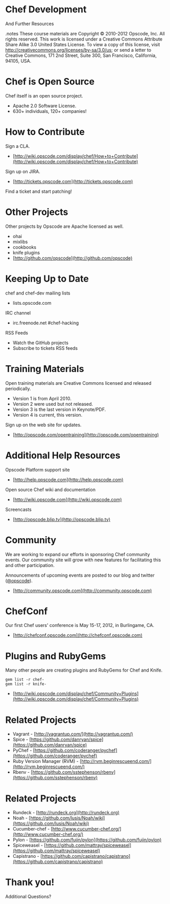 # Chef Development

And Further Resources

.notes These course materials are Copyright © 2010-2012 Opscode, Inc. All rights reserved.
This work is licensed under a Creative Commons Attribute Share Alike 3.0 United States License. To view a copy of this license, visit http://creativecommons.org/licenses/by-sa/3.0/us; or send a letter to Creative Commons, 171 2nd Street, Suite 300, San Francisco, California, 94105, USA.

# Chef is Open Source

Chef itself is an open source project.

* Apache 2.0 Software License.
* 630+ individuals, 120+ companies!

# How to Contribute

Sign a CLA.

* [http://wiki.opscode.com/display/chef/How+to+Contribute](http://wiki.opscode.com/display/chef/How+to+Contribute)

Sign up on JIRA.

* [http://tickets.opscode.com](http://tickets.opscode.com)

Find a ticket and start patching!

# Other Projects

Other projects by Opscode are Apache licensed as well.

* ohai
* mixlibs
* cookbooks
* knife plugins
* [http://github.com/opscode](http://github.com/opscode)

# Keeping Up to Date

chef and chef-dev mailing lists

* lists.opscode.com

IRC channel

* irc.freenode.net #chef-hacking

RSS Feeds

* Watch the GitHub projects
* Subscribe to tickets RSS feeds

# Training Materials

Open training materials are Creative Commons licensed and released periodically.

* Version 1 is from April 2010.
* Version 2 were used but not released.
* Version 3 is the last version in Keynote/PDF.
* Version 4 is current, this version.

Sign up on the web site for updates.

* [http://opscode.com/opentraining](http://opscode.com/opentraining)

# Additional Help Resources

Opscode Platform support site

* [http://help.opscode.com](http://help.opscode.com)

Open source Chef wiki and documentation

* [http://wiki.opscode.com](http://wiki.opscode.com)

Screencasts

* [http://opscode.blip.tv](http://opscode.blip.tv)

# Community

We are working to expand our efforts in sponsoring Chef community events. Our community site will grow with new features for facilitating this and other participation.

Announcements of upcoming events are posted to our blog and twitter ([@opscode](http://twitter.com/opscode)).

* [http://community.opscode.com](http://community.opscode.com)

# ChefConf

Our first Chef users' conference is May 15-17, 2012, in Burlingame,
CA.

* [http://chefconf.opscode.com](http://chefconf.opscode.com)

# Plugins and RubyGems

Many other people are creating plugins and RubyGems for Chef and Knife.

    gem list -r chef-
    gem list -r knife-

* [http://wiki.opscode.com/display/chef/Community+Plugins](http://wiki.opscode.com/display/chef/Community+Plugins)

# Related Projects

* Vagrant - [http://vagrantup.com/](http://vagrantup.com/)
* Spice - [https://github.com/danryan/spice](https://github.com/danryan/spice)
* PyChef - [https://github.com/coderanger/pychef](https://github.com/coderanger/pychef)
* Ruby Version Manager (RVM) - [http://rvm.beginrescueend.com/](http://rvm.beginrescueend.com/)
* Rbenv - [https://github.com/sstephenson/rbenv](https://github.com/sstephenson/rbenv)

# Related Projects

* Rundeck - [http://rundeck.org](http://rundeck.org)
* Noah - [https://github.com/lusis/Noah/wiki](https://github.com/lusis/Noah/wiki)
* Cucumber-chef - [http://www.cucumber-chef.org/](http://www.cucumber-chef.org/)
* Pylon - [https://github.com/fujin/pylon](https://github.com/fujin/pylon)
* Spiceweasel - [https://github.com/mattray/spiceweasel](https://github.com/mattray/spiceweasel)
* Capistrano - [https://github.com/capistrano/capistrano](https://github.com/capistrano/capistrano)

# Thank you!

Additional Questions?
